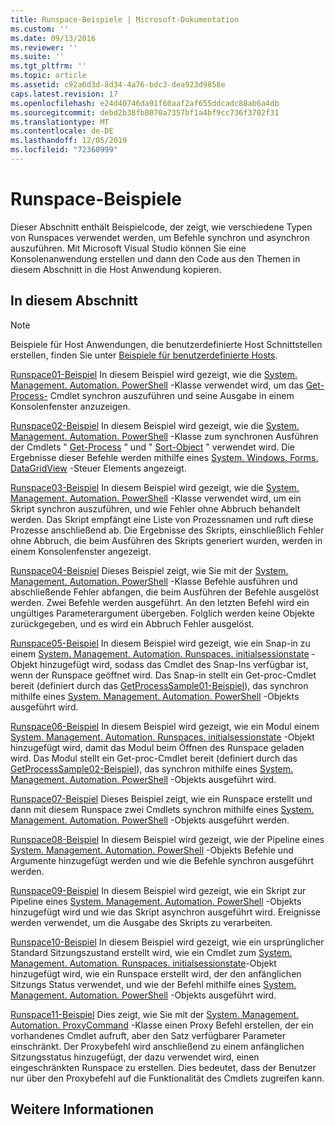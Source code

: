```yaml
---
title: Runspace-Beispiele | Microsoft-Dokumentation
ms.custom: ''
ms.date: 09/13/2016
ms.reviewer: ''
ms.suite: ''
ms.tgt_pltfrm: ''
ms.topic: article
ms.assetid: c92a6d3d-8d34-4a76-bdc3-dea923d9858e
caps.latest.revision: 17
ms.openlocfilehash: e24d40746da91f60aaf2af655ddcadc88ab6a4db
ms.sourcegitcommit: debd2b38fb8070a7357bf1a4bf9cc736f3702f31
ms.translationtype: MT
ms.contentlocale: de-DE
ms.lasthandoff: 12/05/2019
ms.locfileid: "72360999"
---
```

# <a name="runspace-samples"></a>Runspace-Beispiele

Dieser Abschnitt enthält Beispielcode, der zeigt, wie verschiedene Typen von Runspaces verwendet werden, um Befehle synchron und asynchron auszuführen. Mit Microsoft Visual Studio können Sie eine Konsolenanwendung erstellen und dann den Code aus den Themen in diesem Abschnitt in die Host Anwendung kopieren.

## <a name="in-this-section"></a>In diesem Abschnitt

> [!NOTE]
> Beispiele für Host Anwendungen, die benutzerdefinierte Host Schnittstellen erstellen, finden Sie unter [Beispiele für benutzerdefinierte Hosts](./custom-host-samples.md).

 [Runspace01-Beispiel](./runspace01-sample.md) In diesem Beispiel wird gezeigt, wie die [System. Management. Automation. PowerShell](/dotnet/api/system.management.automation.powershell) -Klasse verwendet wird, um das [Get-Process-](/powershell/module/Microsoft.PowerShell.Management/Get-Process) Cmdlet synchron auszuführen und seine Ausgabe in einem Konsolenfenster anzuzeigen.

 [Runspace02-Beispiel](./runspace02-sample.md) In diesem Beispiel wird gezeigt, wie die [System. Management. Automation. PowerShell](/dotnet/api/system.management.automation.powershell) -Klasse zum synchronen Ausführen der Cmdlets " [Get-Process](/powershell/module/Microsoft.PowerShell.Management/Get-Process) " und " [Sort-Object](/powershell/module/Microsoft.PowerShell.Utility/Sort-Object) " verwendet wird. Die Ergebnisse dieser Befehle werden mithilfe eines [System. Windows. Forms. DataGridView](/dotnet/api/System.Windows.Forms.DataGridView) -Steuer Elements angezeigt.

 [Runspace03-Beispiel](./runspace03-sample.md) In diesem Beispiel wird gezeigt, wie die [System. Management. Automation. PowerShell](/dotnet/api/system.management.automation.powershell) -Klasse verwendet wird, um ein Skript synchron auszuführen, und wie Fehler ohne Abbruch behandelt werden. Das Skript empfängt eine Liste von Prozessnamen und ruft diese Prozesse anschließend ab. Die Ergebnisse des Skripts, einschließlich Fehler ohne Abbruch, die beim Ausführen des Skripts generiert wurden, werden in einem Konsolenfenster angezeigt.

 [Runspace04-Beispiel](./runspace04-sample.md) Dieses Beispiel zeigt, wie Sie mit der [System. Management. Automation. PowerShell](/dotnet/api/system.management.automation.powershell) -Klasse Befehle ausführen und abschließende Fehler abfangen, die beim Ausführen der Befehle ausgelöst werden. Zwei Befehle werden ausgeführt. An den letzten Befehl wird ein ungültiges Parameterargument übergeben. Folglich werden keine Objekte zurückgegeben, und es wird ein Abbruch Fehler ausgelöst.

 [Runspace05-Beispiel](./runspace05-sample.md) In diesem Beispiel wird gezeigt, wie ein Snap-in zu einem [System. Management. Automation. Runspaces. initialsessionstate](/dotnet/api/System.Management.Automation.Runspaces.InitialSessionState) -Objekt hinzugefügt wird, sodass das Cmdlet des Snap-Ins verfügbar ist, wenn der Runspace geöffnet wird. Das Snap-in stellt ein Get-proc-Cmdlet bereit (definiert durch das [GetProcessSample01-Beispiel](../cmdlet/getprocesssample01-sample.md)), das synchron mithilfe eines [System. Management. Automation. PowerShell](/dotnet/api/system.management.automation.powershell) -Objekts ausgeführt wird.

 [Runspace06-Beispiel](./runspace06-sample.md) In diesem Beispiel wird gezeigt, wie ein Modul einem [System. Management. Automation. Runspaces. initialsessionstate](/dotnet/api/System.Management.Automation.Runspaces.InitialSessionState) -Objekt hinzugefügt wird, damit das Modul beim Öffnen des Runspace geladen wird. Das Modul stellt ein Get-proc-Cmdlet bereit (definiert durch das [GetProcessSample02-Beispiel](../cmdlet/getprocesssample02-sample.md)), das synchron mithilfe eines [System. Management. Automation. PowerShell](/dotnet/api/system.management.automation.powershell) -Objekts ausgeführt wird.

 [Runspace07-Beispiel](./runspace07-sample.md) Dieses Beispiel zeigt, wie ein Runspace erstellt und dann mit diesem Runspace zwei Cmdlets synchron mithilfe eines [System. Management. Automation. PowerShell](/dotnet/api/system.management.automation.powershell) -Objekts ausgeführt werden.

 [Runspace08-Beispiel](./runspace08-sample.md) In diesem Beispiel wird gezeigt, wie der Pipeline eines [System. Management. Automation. PowerShell](/dotnet/api/system.management.automation.powershell) -Objekts Befehle und Argumente hinzugefügt werden und wie die Befehle synchron ausgeführt werden.

 [Runspace09-Beispiel](./runspace09-sample.md) In diesem Beispiel wird gezeigt, wie ein Skript zur Pipeline eines [System. Management. Automation. PowerShell](/dotnet/api/system.management.automation.powershell) -Objekts hinzugefügt wird und wie das Skript asynchron ausgeführt wird. Ereignisse werden verwendet, um die Ausgabe des Skripts zu verarbeiten.

 [Runspace10-Beispiel](./runspace10-sample.md) In diesem Beispiel wird gezeigt, wie ein ursprünglicher Standard Sitzungszustand erstellt wird, wie ein Cmdlet zum [System. Management. Automation. Runspaces. initialsessionstate](/dotnet/api/System.Management.Automation.Runspaces.InitialSessionState)-Objekt hinzugefügt wird, wie ein Runspace erstellt wird, der den anfänglichen Sitzungs Status verwendet, und wie der Befehl mithilfe eines [System. Management. Automation. PowerShell](/dotnet/api/system.management.automation.powershell) -Objekts ausgeführt wird.

 [Runspace11-Beispiel](./runspace11-sample.md) Dies zeigt, wie Sie mit der [System. Management. Automation. ProxyCommand](/dotnet/api/System.Management.Automation.ProxyCommand) -Klasse einen Proxy Befehl erstellen, der ein vorhandenes Cmdlet aufruft, aber den Satz verfügbarer Parameter einschränkt. Der Proxybefehl wird anschließend zu einem anfänglichen Sitzungsstatus hinzugefügt, der dazu verwendet wird, einen eingeschränkten Runspace zu erstellen. Dies bedeutet, dass der Benutzer nur über den Proxybefehl auf die Funktionalität des Cmdlets zugreifen kann.

## <a name="see-also"></a>Weitere Informationen
